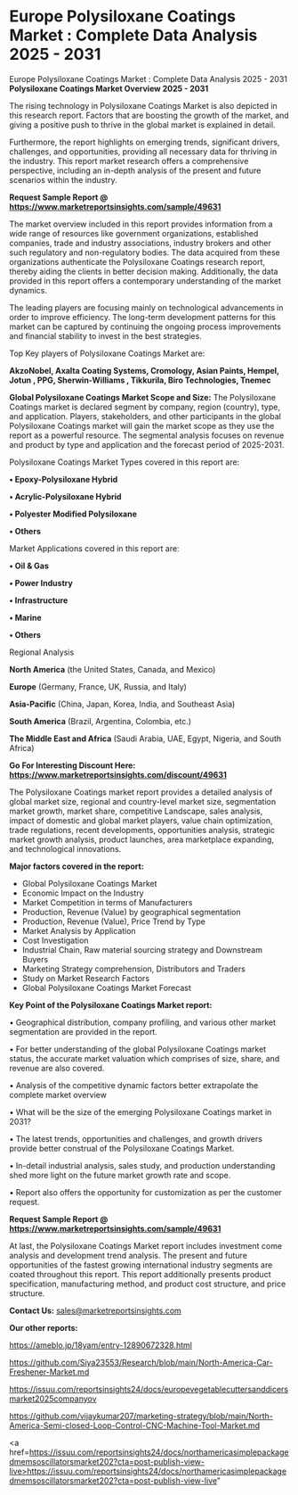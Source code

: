 # Europe Polysiloxane Coatings Market : Complete Data Analysis 2025 - 2031
Europe Polysiloxane Coatings Market : Complete Data Analysis 2025 - 2031
<Strong> Polysiloxane Coatings Market Overview 2025 - 2031</strong>

The rising technology in Polysiloxane Coatings Market is also depicted in this research report. Factors that are boosting the growth of the market, and giving a positive push to thrive in the global market is explained in detail.

Furthermore, the report highlights on emerging trends, significant drivers, challenges, and opportunities, providing all necessary data for thriving in the industry. This report market research offers a comprehensive perspective, including an in-depth analysis of the present and future scenarios within the industry.

<strong>Request Sample Report @ <a href=https://www.marketreportsinsights.com/sample/49631>https://www.marketreportsinsights.com/sample/49631</a></strong>

The market overview included in this report provides information from a wide range of resources like government organizations, established companies, trade and industry associations, industry brokers and other such regulatory and non-regulatory bodies. The data acquired from these organizations authenticate the Polysiloxane Coatings research report, thereby aiding the clients in better decision making. Additionally, the data provided in this report offers a contemporary understanding of the market dynamics.

The leading players are focusing mainly on technological advancements in order to improve efficiency. The long-term development patterns for this market can be captured by continuing the ongoing process improvements and financial stability to invest in the best strategies.

Top Key players of Polysiloxane Coatings Market are:

<strong>AkzoNobel, Axalta Coating Systems, Cromology, Asian Paints, Hempel, Jotun , PPG, Sherwin-Williams , Tikkurila, Biro Technologies, Tnemec</strong>

<strong><b>Global Polysiloxane Coatings Market Scope and Size:</b></strong>
The Polysiloxane Coatings market is declared segment by company, region (country), type, and application. Players, stakeholders, and other participants in the global Polysiloxane Coatings market will gain the market scope as they use the report as a powerful resource. The segmental analysis focuses on revenue and product by type and application and the forecast period of 2025-2031.

Polysiloxane Coatings Market Types covered in this report are:

<strong>•  Epoxy-Polysiloxane Hybrid

•  Acrylic-Polysiloxane Hybrid

•  Polyester Modified Polysiloxane

•  Others</strong>

Market Applications covered in this report are:

<strong>•  Oil & Gas

•  Power Industry

•  Infrastructure

•  Marine

•  Others</strong> 

Regional Analysis

<strong>North America</strong> (the United States, Canada, and Mexico)

<strong>Europe</strong> (Germany, France, UK, Russia, and Italy)

<strong>Asia-Pacific</strong> (China, Japan, Korea, India, and Southeast Asia)

<strong>South America</strong> (Brazil, Argentina, Colombia, etc.)

<strong>The Middle East and Africa</strong> (Saudi Arabia, UAE, Egypt, Nigeria, and South Africa)

<strong>Go For Interesting Discount Here: <a href=https://www.marketreportsinsights.com/discount/49631>https://www.marketreportsinsights.com/discount/49631</a></strong>

The Polysiloxane Coatings market report provides a detailed analysis of global market size, regional and country-level market size, segmentation market growth, market share, competitive Landscape, sales analysis, impact of domestic and global market players, value chain optimization, trade regulations, recent developments, opportunities analysis, strategic market growth analysis, product launches, area marketplace expanding, and technological innovations.

<strong><b>Major factors covered in the report:</b></strong>
<ul>
  <li>Global Polysiloxane Coatings Market </li>
  <li>Economic Impact on the Industry</li>
  <li>Market Competition in terms of Manufacturers</li>
  <li>Production, Revenue (Value) by geographical segmentation</li>
  <li>Production, Revenue (Value), Price Trend by Type</li>
  <li>Market Analysis by Application</li>
  <li>Cost Investigation</li>
  <li>Industrial Chain, Raw material sourcing strategy and Downstream Buyers</li>
  <li>Marketing Strategy comprehension, Distributors and Traders</li>
  <li>Study on Market Research Factors</li>
  <li>Global Polysiloxane Coatings Market Forecast</li>
</ul>

<strong><b>Key Point of the Polysiloxane Coatings Market report:</b></strong>

• Geographical distribution, company profiling, and various other market segmentation are provided in the report.

• For better understanding of the global Polysiloxane Coatings market status, the accurate market valuation which comprises of size, share, and revenue are also covered.

• Analysis of the competitive dynamic factors better extrapolate the complete market overview

• What will be the size of the emerging Polysiloxane Coatings market in 2031?

• The latest trends, opportunities and challenges, and growth drivers provide better construal of the Polysiloxane Coatings Market.

• In-detail industrial analysis, sales study, and production understanding shed more light on the future market growth rate and scope.

• Report also offers the opportunity for customization as per the customer request.

<strong>Request Sample Report @ <a href=https://www.marketreportsinsights.com/sample/49631>https://www.marketreportsinsights.com/sample/49631</a></strong>

At last, the Polysiloxane Coatings Market report includes investment come analysis and development trend analysis. The present and future opportunities of the fastest growing international industry segments are coated throughout this report. This report additionally presents product specification, manufacturing method, and product cost structure, and price structure.

<strong>Contact Us:</strong>
sales@marketreportsinsights.com

<strong>Our other reports:</strong>

<a href=https://ameblo.jp/18yam/entry-12890672328.html>https://ameblo.jp/18yam/entry-12890672328.html</a>

<a href=https://github.com/Siya23553/Research/blob/main/North-America-Car-Freshener-Market.md>https://github.com/Siya23553/Research/blob/main/North-America-Car-Freshener-Market.md</a>

<a href=https://issuu.com/reportsinsights24/docs/europevegetablecuttersanddicersmarket2025companyov>https://issuu.com/reportsinsights24/docs/europevegetablecuttersanddicersmarket2025companyov</a>

<a href=https://github.com/vijaykumar207/marketing-strategy/blob/main/North-America-Semi-closed-Loop-Control-CNC-Machine-Tool-Market.md>https://github.com/vijaykumar207/marketing-strategy/blob/main/North-America-Semi-closed-Loop-Control-CNC-Machine-Tool-Market.md</a>

<a href=https://issuu.com/reportsinsights24/docs/northamericasimplepackagedmemsoscillatorsmarket202?cta=post-publish-view-live>https://issuu.com/reportsinsights24/docs/northamericasimplepackagedmemsoscillatorsmarket202?cta=post-publish-view-live</a>"
